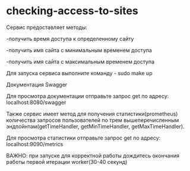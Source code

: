 # checking-access-to-sites


Сервис предоставляет методы:

-получить время доступа к определенному сайту

-получить имя сайта с минимальным временем доступа

-получить имя сайта с максимальным временем доступа


Для запуска сервиса выполните команду - sudo make up

Документация Swagger

Для просмотра документации отправьте запрос get по адресу: localhost:8080/swagger

Также сервис имеет метод для получения статистики(prometheus) количества запросов пользователей 
по трем вышеперечисленным эндпойнтам(getTimeHandler, getMinTimeHandler, getMaxTimeHandler).

Для просмотра статистики отправьте запрос get по адресу: localhost:9090/metrics


ВАЖНО: при запуске для корректной работы дождитесь окончания работы первой итерации worker(30-40 секунд)
